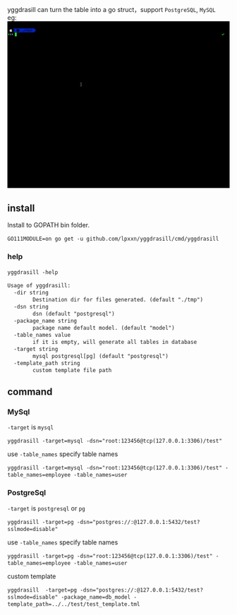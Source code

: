yggdrasill can turn the table into a go struct，support `PostgreSQL`, `MySQL`    
eg:    
![generat model](/gen.gif)
## install 
Install to GOPATH bin folder.
```
GO111MODULE=on go get -u github.com/lpxxn/yggdrasill/cmd/yggdrasill
```
### help
```
yggdrasill -help 
```
```
Usage of yggdrasill:
  -dir string
        Destination dir for files generated. (default "./tmp")
  -dsn string
        dsn (default "postgresql")
  -package_name string
        package name default model. (default "model")
  -table_names value
        if it is empty, will generate all tables in database
  -target string
        mysql postgresql[pg] (default "postgresql")
  -template_path string
        custom template file path

```


## command

### MySql
`-target` is `mysql`
```
yggdrasill -target=mysql -dsn="root:123456@tcp(127.0.0.1:3306)/test" 
```

use `-table_names` specify table names
```
yggdrasill -target=mysql -dsn="root:123456@tcp(127.0.0.1:3306)/test" -table_names=employee -table_names=user
```

### PostgreSql
`-target` is `postgresql` or `pg`
```
yggdrasill -target=pg -dsn="postgres://:@127.0.0.1:5432/test?sslmode=disable"
```
use `-table_names` specify table names
```
yggdrasill -target=pg -dsn="root:123456@tcp(127.0.0.1:3306)/test" -table_names=employee -table_names=user
```

custom template
```
yggdrasill  -target=pg -dsn="postgres://:@127.0.0.1:5432/test?sslmode=disable" -package_name=db_model -template_path=../../test/test_template.tml 
```


